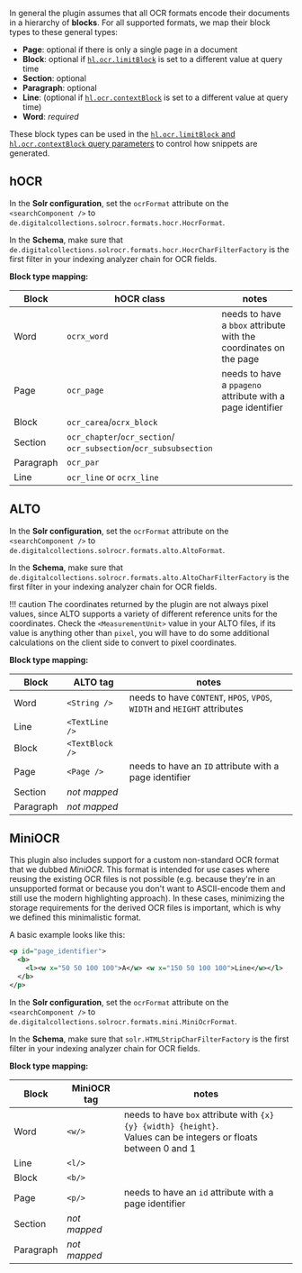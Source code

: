In general the plugin assumes that all OCR formats encode their documents
in a hierarchy of **blocks**. For all supported formats, we map their
block types to these general types:

- **Page**: optional if there is only a single page in a document
- **Block**: optional if [`hl.ocr.limitBlock`](queryparams.md) is set to a different value at
  query time
- **Section**: optional
- **Paragraph**: optional
- **Line**: (optional if [`hl.ocr.contextBlock`](queryparams.md) is set to a different value
  at query time)
- **Word**: *required*

These block types can be used in the [`hl.ocr.limitBlock` and `hl.ocr.contextBlock`
query parameters](queryparams.md) to control how snippets are generated.

## hOCR

In the **Solr configuration**, set the `ocrFormat` attribute on the `<searchComponent />` to
`de.digitalcollections.solrocr.formats.hocr.HocrFormat`.

In the **Schema**, make sure that `de.digitalcollections.solrocr.formats.hocr.HocrCharFilterFactory`
is the first filter in your indexing analyzer chain for OCR fields.

**Block type mapping:**

| Block     | hOCR class                  | notes                            |
| --------- | --------------------------- | -------------------------------- |
| Word      | `ocrx_word`                 | needs to have a `bbox` attribute with the coordinates on the page |
| Page      | `ocr_page`                  | needs to have a `ppageno` attribute with a page identifier |
| Block     | `ocr_carea`/`ocrx_block`    |                                  |
| Section   | `ocr_chapter`/`ocr_section`/<br>`ocr_subsection`/`ocr_subsubsection` | |
| Paragraph | `ocr_par`                   |                                  |
| Line      | `ocr_line` or `ocrx_line`   |                                  |

## ALTO

In the **Solr configuration**, set the `ocrFormat` attribute on the `<searchComponent />` to
`de.digitalcollections.solrocr.formats.alto.AltoFormat`.

In the **Schema**, make sure that `de.digitalcollections.solrocr.formats.alto.AltoCharFilterFactory`
is the first filter in your indexing analyzer chain for OCR fields.

!!! caution
    The coordinates returned by the plugin are not always pixel values, since ALTO supports a variety
    of different reference units for the coordinates. Check the `<MeasurementUnit>` value in your ALTO
    files, if its value is anything other than `pixel`, you will have to do some additional calculations
    on the client side to convert to pixel coordinates.

**Block type mapping:**

| Block     | ALTO tag                    | notes                            |
| --------- | --------------------------- | -------------------------------- |
| Word      | `<String />`                | needs to have `CONTENT`, `HPOS`, `VPOS`, `WIDTH` and `HEIGHT` attributes |
| Line      | `<TextLine />`              |                                  |
| Block     | `<TextBlock />`             |                                  |
| Page      | `<Page />`                  | needs to have an `ID` attribute with a page identifier |
| Section   | *not mapped*                |                                  |
| Paragraph | *not mapped*                |                                  |


## MiniOCR

This plugin also includes support for a custom non-standard OCR format that
we dubbed *MiniOCR*. This format is intended for use cases where reusing the
existing OCR files is not possible (e.g. because they're in an unsupported
format or because you don't want to ASCII-encode them and still use the
modern highlighting approach). In these cases, minimizing the storage
requirements for the derived OCR files is important, which is why we defined
this minimalistic format.

A basic example looks like this:

```xml
<p id="page_identifier">
  <b>
    <l><w x="50 50 100 100">A</w> <w x="150 50 100 100">Line</w></l>
  </b>
</p>
```

In the **Solr configuration**, set the `ocrFormat` attribute on the `<searchComponent />` to
`de.digitalcollections.solrocr.formats.mini.MiniOcrFormat`.

In the **Schema**, make sure that `solr.HTMLStripCharFilterFactory` is the first filter
in your indexing analyzer chain for OCR fields.

**Block type mapping:**

| Block     | MiniOCR tag  | notes                            |
| --------- | ------------ | -------------------------------- |
| Word      | `<w/>`       | needs to have `box` attribute with `{x} {y} {width} {height}`. <br>Values can be integers or floats between 0 and 1 |
| Line      | `<l/>`       |                                  |
| Block     | `<b/>`       |                                  |
| Page      | `<p/>`       | needs to have an `id` attribute with a page identifier |
| Section   | *not mapped* |                                  |
| Paragraph | *not mapped* |                                  |